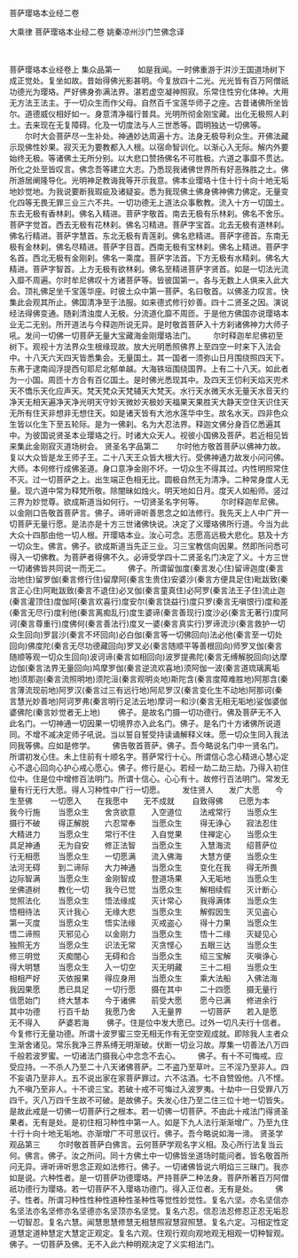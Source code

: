 <!-- { "loadSidebar": true } -->
菩萨璎珞本业经二卷


大乘律
菩萨璎珞本业经二卷
姚秦凉州沙门竺佛念译


　　

菩萨璎珞本业经卷上
集众品第一
　　如是我闻。一时佛重游于洴沙王国道场树下成正觉处。复坐如故。昔始得佛光影甚明。今复放四十二光。光光皆有百万阿僧祇功德光为璎珞。严好佛身弥满法界。湛若虚空凝神照寂。乐常住性穷化体神。大用无方法王法主。于一切众生而作父母。自然百千宝莲华师子之座。古昔诸佛所坐皆尔。道德威仪相好如一。身意清净福行普具。光明所彻金刚宝藏。出化无极照人刹土。去来现在无复障碍。化及一切度法与人三世悉等。圆明独达一切佛等。
　　尔时大会菩萨尽一生补处。神通妙达周遍十方。法身无极导利众生。开佛法藏示现佛性妙果。寂灭无为要教都入人根。以宿命智训化。以渐心入无际。解内外要始终无极。等诸佛土无所分别。以大悲口赞扬佛名不可胜极。六道之事靡不贯达。所化之处至皆叹言。佛念吾等建立大志。乃悉现我诸佛世界所有好恶殊胜之土。佛所游居阐隆导化。光明神足教诲我等开示我意。佛本业璎珞十住十行十向十地无垢地妙觉地。为我说要断我瑕疵及诸疑妄。悉为我现佛土佛身佛神佛力佛定。无量变化四等无畏无罪三业三六不共。一切功德无上道法众事敷教。流入十方一切国土。东去无极有香林刹。佛名入精进。菩萨字敬首。南去无极有乐林刹。佛名不舍乐。菩萨字觉首。西去无极有花林刹。佛名习精进。菩萨字宝首。北去无极有道林刹。佛名行精进。菩萨字慧首。东北无极有青莲刹。佛名悲精进。菩萨字德首。东南无极有金林刹。佛名尽精进。菩萨字目首。西南无极有宝林刹。佛名上精进。菩萨字名首。西北无极有金刚刹。佛名一乘度。菩萨字法首。下方无极有水精刹。佛名大精进。菩萨字智首。上方无极有欲林刹。佛名至精进菩萨字贤首。如是一切法光流入靡不周遍。尔时牟尼佛叹十方诸菩萨等。皆彼国第一。各与无数上人俱来入此大会。顶礼佛足坐千宝莲华座。时彼土众中第一菩萨。名曰敬首。以佛圣力叹言。快集此会观其所止。佛国清净至于法服。如来德式修行妙善。四十二贤圣之因。演说经法得佛变通。随刹清浊度人无极。分流道化靡不周匝。于是他方佛国亦说璎珞本业无二无别。所开道法与今释迦所说无异。是时敬首菩萨入十方刹诸佛神力大师子吼。发问一切佛一切菩萨无量大宝藏海金刚璎珞法门。
　　尔时释迦牟尼佛初至树下。观视十方法界众生根缘现故。放大光明悉照佛界上至四空一时来下入法会中。十八天六天四天皆悉集会。无量国土。其一国者一须弥山日月围绕照四天下。东弗于逮南阎浮提西句耶尼北郁单越。大海铁垣围绕国界。上有二十八天。如此者为一小国。周匝十方合有百亿国土。是时佛光悉现其中。及四天王忉利天焰天兜术天不憍乐天化应声天。梵天梵众天梵辅天大梵天。水行天水微天水无量天水音天约净天无相天遍净天净光明天守妙天微妙天极妙天福果天果胜天大静天空住天识住天无所有住天非想非无想住天。如是诸天皆有大池水莲华中生。故名水天。四非色众生皆以化生下至五轮际。是为一佛刹。名为大忍法界。释迦文佛分身百亿悉遍其中。为彼国说贤圣本业璎珞之行。时诸大众天人。视彼小国佛及菩萨。若近相见皆来集此金刚寂灭道场树会。
贤圣名字品第二
　　尔时他方敬首菩萨以佛神力故。复以大众皆是龙王师子王。二十八天王众皆大根大行。受佛神通力故发小问问佛。大师。本何修行成佛圣道。身口意净金刚不坏。一切众生不得其过。内性明照常住不灭。过一切菩萨之上。出生端正色相无比。圆极自然无为清净。二种常身度人无量。现六道中常为释梵所敬。除闇昧如烛火。明天地如日月。度天人如船师。竖过三界为妙觉尊。欲成斯道当如何行。一切贤圣名字何等。
　　尔时释迦牟尼佛。以金刚口告敬首菩萨言。佛子。谛听谛听善思念之如法修行。我先天上人中广开一切菩萨无量行愿。是法亦是十方三世诸佛快说。决定了义璎珞佛所行道。今当为此大众十四那由他一切人根。开璎珞本业。汝心可念。志愿高远极大悲化。慈及十方一切众生。佛言。佛子。欲成斯道当先正三业。习三宝教信向因果。然即所问悉可得入一切佛教。为菩萨者得佛不久。必谛受学四十二贤圣名门决定了义。十方三世一切诸佛皆共同说一而无二。
　　佛子。所谓留伽度(秦言发心住)留谛迦度(秦言治地住)留罗伽(秦言修行住)留摩阿(秦言生贵住)安婆沙(秦言方便具足住)毗跋致(秦言正心住)阿毗跋致(秦言不退住)必叉伽(秦言童真住)必阿罗(秦言法王子住)流止迦(秦言灌顶住)度伽阿(秦言欢喜行)度安尔(秦言饶益行)度只罗(秦言无嗔恨行)度和差(秦言无尽行)度利他(秦言离痴乱行)度生婆谛(秦言善现行)度沙必(秦言无著行)度阿诃(秦言尊重行)度佛何(秦言善法行)度叉一婆(秦言真实行)罗谛流沙(秦言救护一切众生回向)罗昙沙(秦言不坏回向)必白伽(秦言等一切佛回向)法必他(秦言至一切处回向)佛度陀(秦言无尽功德藏回向)罗叉必(秦言随顺平等善根回向)师罗叉伽(秦言随顺等观一切众生回向)波诃谛(秦言如相回向)波罗提弗陀(秦言无缚解脱回向)达摩边伽(秦言法界无量回向)鸠摩罗伽(秦言逆流欢喜地)须阿伽一波(秦言道琉璃离垢地)须那迦(秦言流照明地)须陀洹(秦言观明炎地)斯陀含(秦言度障难胜地)阿那含(秦言薄流现前地)阿罗汉(秦言过三有远行地)阿尼罗汉(秦言变化生不动地)阿那诃(秦言慧光妙善地)阿诃罗弗(秦言明行足法云地)摩诃一和沙(秦言无相无垢地)娑伽婆伽婆佛陀(秦言妙觉者无上地)
　　佛子。是故名门摄一切功德行。佛及菩萨无不入此名门。一切神通一切因果一切境界亦入此名门。佛子。是名门十方诸佛所说道同。不增不减决定师子吼说。当以誓自誓受持读诵解释义味。愿一切众生同入我法同我等佛。应如是修学。
　　佛告敬首菩萨。佛子。吾今略说名门中一贤名门。所谓初发心住。未上住前有十顺名字。菩萨常行十心。所谓信心念心精进心慧心定心不退心回向心护心戒心愿心。佛子。修行是心。若经一劫二劫三劫。乃得入初住位中。住是位中增修百法明门。所谓十信心。心心有十。故修行百法明门。常发无量有行无行大愿。得人习种性中广行一切愿。
　　发住贤人　　发广大愿　　今生至佛
　　一切愿入　　在我愿中　　无不成就
　　自致得佛　　已愿为本　　我今行施
　　当愿众生　　舍贪欲意　　入空道位
　　法戒常行　　当愿众生　　摄行不破
　　得正解脱　　六忍常奉　　当愿众生
　　得无诤心　　寂法忍住　　大精进力
　　当愿众生　　常行不住　　入自觉果
　　住禅定心　　当愿众生　　具足神通
　　无为自安　　修正法智　　当愿众生
　　入慧海流　　绍菩萨位　　行无相愿
　　当愿众生　　一切愿满　　流入佛海
　　大慧方便　　当愿众生　　法河无碍
　　到二谛际　　大力神通　　当愿众生
　　变化在我　　得无所畏　　边际智满
　　当愿众生　　金刚智成　　登道场果
　　入无垢地　　当愿众生　　坐佛道树
　　教化一切　　我今已觉　　当愿众生
　　解相续假　　灭计断心　　觉照法化
　　当愿众生　　悟法缘成　　灭计常心
　　我得满体　　当愿众生　　悟相待法
　　灭计我心　　无缘大悲　　当愿众生
　　解假因生　　灭见盗心　　第一灭度
　　当愿众生　　悟实法缘　　灭戒盗心
　　得十力果　　当愿众生　　悟二谛照
　　灭邪见心　　以金刚力　　当愿众生
　　悟十二缘　　灭疑见心　　独照无方
　　当愿众生　　识法无常　　灭贪悭心
　　五眼三达　　当愿众生　　修三明觉
　　灭痴闇心　　无碍和合　　当愿众生
　　绍三宝解　　灭嗔诤心　　得大明慧
　　当愿众生　　入一切空　　灭无明藏
　　三十二相　　当愿众生　　相相严好
　　灭依报果　　得应身用　　当愿众生
　　乘大法船　　入佛法海　　我因果愿
　　悉已具足　　一切行愿　　摄在其中
　　二十四愿　　摄无量行　　信愿始门
　　终大慧本　　今于诸佛　　前受大愿
　　愿今已满　　修进余行　　其中功德
　　行百千劫　　我愿乃舍　　入无量界
　　一切菩萨　　若入是愿　　无不得入
　　萨婆若海
　　佛子。住是位中发大愿已。过外一切凡夫行十信者。今复修行无量功德。所谓十波罗蜜三空无相无作有无空空观成就。即除我人主者众生渐舍诸见。常乐我净三界系缚无明渐破。伏断一切业习故。厚集一切善法八万四千般若波罗蜜。一切诸法门摄我心中念念不去心。
　　佛子。有十不可悔戒。应受应持。一不杀人乃至二十八天诸佛菩萨。二不盗乃至草叶。三不淫乃至非人。四不妄语乃至非人。五不说出家在家菩萨罪过。六不沽酒。七不自赞毁他。八不悭。九不嗔乃至非人。十不谤三宝。若破十戒不可悔过入波罗夷。十劫中一日受罪八万四千。灭八万四千生故不可破。是故佛子。失发心住乃至二住三位十地一切皆失。是故此戒是一切佛一切菩萨行之根本。若一切佛一切菩萨。不由此十戒法门得贤圣果者。无有是处。是初住相习种性中第一人。如是下九人法行渐渐增广。乃至九住十行十向十地无垢地。亦渐增广不可思议行。佛子。吾今略说如海一渧。
贤圣学观品第三
　　尔时敬首菩萨白佛言。云何菩萨学观名字义相。及心所行法复当云何。佛言。佛子。汝之所问。同十方佛土中一切佛皆坐道场时能问者。皆名敬首所问无异。谛听谛听思念正观如法修行。佛子。一切诸佛皆说六明焰三三昧门。我亦如是说。六种性者。是一切菩萨功德璎珞。严持菩萨二种法身。菩萨所著百万阿僧祇功德行为璎珞。若一切菩萨不入璎珞功德门。得入正位者。无有是处。
　　佛子。性者。所谓习种性性种性道种性圣种性等觉性妙觉性。复名六坚。亦名坚信亦名坚法亦名坚修亦名坚德亦名坚顶亦名坚觉。复名六忍。信忍法忍修忍正忍无垢忍一切智忍。复名六慧。闻慧思慧修慧无相慧照寂慧寂照慧。复名六定。习相定性定道慧定道种慧定大慧定正观定。复名六观。住观行观向观地观无相观一切种智观。佛子。一切菩萨及佛。无不入此六种明观决定了义实相法门。

